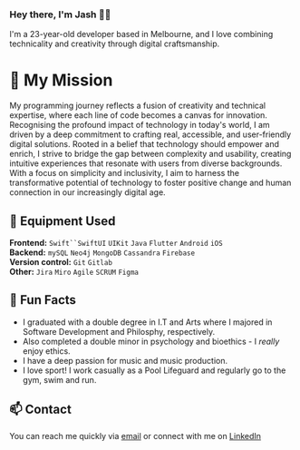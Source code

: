 ### Hey there, I'm Jash 👋🏽

I'm a 23-year-old developer based in Melbourne, and I love combining technicality and creativity through digital craftsmanship.

# 🎯 My Mission
My programming journey reflects a fusion of creativity and technical expertise, where each line of code becomes a canvas for innovation. Recognising the profound impact of technology in today's world, I am driven by a deep commitment to crafting real, accessible, and user-friendly digital solutions. Rooted in a belief that technology should empower and enrich, I strive to bridge the gap between complexity and usability, creating intuitive experiences that resonate with users from diverse backgrounds. With a focus on simplicity and inclusivity, I aim to harness the transformative potential of technology to foster positive change and human connection in our increasingly digital age.

## 🔧 Equipment Used
**Frontend:** `Swift``SwiftUI` `UIKit` `Java` `Flutter` `Android` `iOS`   
**Backend:** `mySQL` `Neo4j` `MongoDB` `Cassandra` `Firebase`  
**Version control:** `Git` `Gitlab`  
**Other:** `Jira` `Miro` `Agile` `SCRUM` `Figma`  

## 🤩 Fun Facts
* I graduated with a double degree in I.T and Arts where I majored in Software Development and Philosphy, respectively.
* Also completed a double minor in psychology and bioethics - I *really* enjoy ethics.
* I have a deep passion for music and music production.
* I love sport! I work casually as a Pool Lifeguard and regularly go to the gym, swim and run.

## 📫 Contact
You can reach me quickly via [email](mailto:jashan.kishore@gmail.com) or connect with me on [LinkedIn](https://www.linkedin.com/public-profile/settings?trk=d_flagship3_profile_self_view_public_profile)

<!--
**JashanKishore/jashankishore** is a ✨ _special_ ✨ repository because its `README.md` (this file) appears on your GitHub profile.

Here are some ideas to get you started:

- 🔭 I’m currently working on ...
- 🌱 I’m currently learning ...
- 👯 I’m looking to collaborate on ...
- 🤔 I’m looking for help with ...
- 💬 Ask me about ...
- 📫 How to reach me: ...
- 😄 Pronouns: ...
- ⚡ Fun fact: ...
-->
